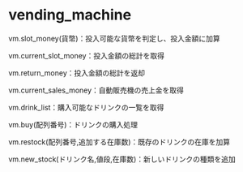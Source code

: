 # vending_machine

vm.slot_money(貨幣)：投入可能な貨幣を判定し、投入金額に加算

vm.current_slot_money：投入金額の総計を取得

vm.return_money：投入金額の総計を返却

vm.current_sales_money：自動販売機の売上金を取得

vm.drink_list：購入可能なドリンクの一覧を取得

vm.buy(配列番号)：ドリンクの購入処理

vm.restock(配列番号,追加する在庫数)：既存のドリンクの在庫を加算

vm.new_stock(ドリンク名,値段,在庫数)：新しいドリンクの種類を追加
